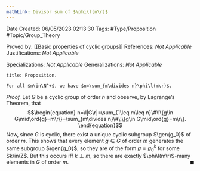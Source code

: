 ```yaml
---
mathLink: Divisor sum of $\phi\l(n\r)$
---
```


<div class="topSpace"></div>

Date Created: 06/05/2023 02:13:30
Tags: #Type/Proposition #Topic/Group_Theory

Proved by: [[Basic properties of cyclic groups]]
References: <i>Not Applicable</i>
Justifications: <i>Not Applicable</i>

Specializations: <i>Not Applicable</i>
Generalizations: <i>Not Applicable</i>

``` ad-Proposition
title: Proposition.

For all $n\in\N^+$, we have $n=\sum_{m\divides n}\phi\l(m\r)$.

```

<i>Proof.</i> Let $G$ be a cyclic group of order $n$ and observe, by Lagrange’s Theorem, that
$$\begin{equation}
    n=\l|G\r|=\sum_{1\leq m\leq n}\#\l\{g\in G\mid\ord{g}=m\r\}=\sum_{m\divides n}\#\l\{g\in G\mid\ord{g}=m\r\}.
\end{equation}$$
Now, since $G$ is cyclic, there exist a unique cyclic subgroup $\gen{g_0}$ of order $m$. This shows that every element $g\in G$ of order $m$ generates the same subgroup $\gen{g_0}$, so they are of the form $g=g_0^k$ for some $k\in\Z$. But this occurs iff $k\perp m$, so there are exactly $\phi\l(m\r)$-many elements in $G$ of order $m$.<span style="float:right;">$\blacksquare$</span>

